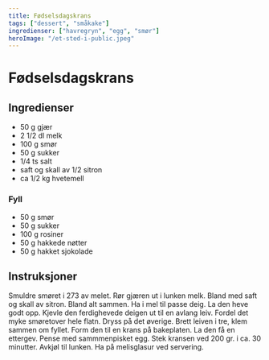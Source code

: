 ```yaml
---
title: Fødselsdagskrans
tags: ["dessert", "småkake"]
ingredienser: ["havregryn", "egg", "smør"]
heroImage: "/et-sted-i-public.jpeg"
---
```


# Fødselsdagskrans

## Ingredienser

- 50 g gjær
- 2 1/2 dl melk
- 100 g smør
- 50 g sukker
- 1/4 ts salt
- saft og skall av 1/2 sitron
- ca 1/2 kg hvetemell

### Fyll

- 50 g smør
- 50 g sukker
- 100 g rosiner
- 50 g hakkede nøtter
- 50 g hakket sjokolade

## Instruksjoner

Smuldre smøret i 273 av melet. Rør gjæren ut i lunken melk. Bland med saft og skall av sitron. Bland alt sammen. Ha i mel til passe deig. La den heve godt opp. Kjevle den ferdighevede deigen ut til en avlang leiv. Fordel det myke smøretover hele flatn. Dryss på det øverige. Brett leiven i tre, klem sammen om fyllet. Form den til en krans på bakeplaten. La den få en ettergev. Pense med sammmenpisket egg. Stek kransen ved 200 gr. i ca. 30 minutter. Avkjøl til lunken. Ha på melisglasur ved servering.
